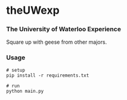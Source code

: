 # theUWexp

### The University of Waterloo Experience

Square up with geese from other majors.

### Usage

```
# setup
pip install -r requirements.txt

# run
python main.py
```

